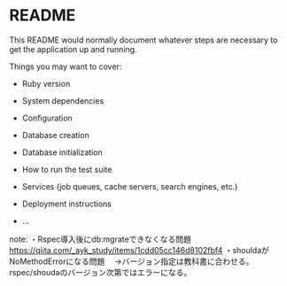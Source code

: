 # README

This README would normally document whatever steps are necessary to get the
application up and running.

Things you may want to cover:

* Ruby version

* System dependencies

* Configuration

* Database creation

* Database initialization

* How to run the test suite

* Services (job queues, cache servers, search engines, etc.)

* Deployment instructions

* ...


note:
・Rspec導入後にdb:mgrateできなくなる問題
　https://qiita.com/_ayk_study/items/1cdd05cc146d8102fbf4
・shouldaがNoMethodErrorになる問題
　→バージョン指定は教科書に合わせる。rspec/shoudaのバージョン次第ではエラーになる。
